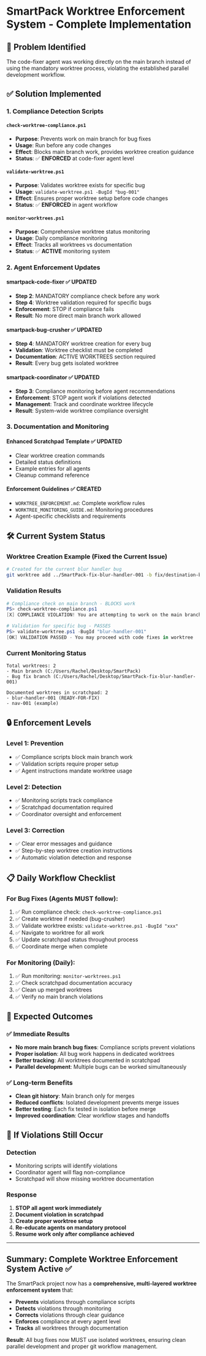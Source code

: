 # SmartPack Worktree Enforcement System - Complete Implementation

## 🚫 **Problem Identified**
The code-fixer agent was working directly on the main branch instead of using the mandatory worktree process, violating the established parallel development workflow.

## ✅ **Solution Implemented**

### 1. **Compliance Detection Scripts**

#### `check-worktree-compliance.ps1`
- **Purpose**: Prevents work on main branch for bug fixes
- **Usage**: Run before any code changes
- **Effect**: Blocks main branch work, provides worktree creation guidance
- **Status**: ✅ **ENFORCED** at code-fixer agent level

#### `validate-worktree.ps1`  
- **Purpose**: Validates worktree exists for specific bug
- **Usage**: `validate-worktree.ps1 -BugId "bug-001"`
- **Effect**: Ensures proper worktree setup before code changes
- **Status**: ✅ **ENFORCED** in agent workflow

#### `monitor-worktrees.ps1`
- **Purpose**: Comprehensive worktree status monitoring
- **Usage**: Daily compliance monitoring
- **Effect**: Tracks all worktrees vs documentation
- **Status**: ✅ **ACTIVE** monitoring system

### 2. **Agent Enforcement Updates**

#### **smartpack-code-fixer** ✅ **UPDATED**
- **Step 2**: MANDATORY compliance check before any work
- **Step 4**: Worktree validation required for specific bugs
- **Enforcement**: STOP if compliance fails
- **Result**: No more direct main branch work allowed

#### **smartpack-bug-crusher** ✅ **UPDATED**  
- **Step 4**: MANDATORY worktree creation for every bug
- **Validation**: Worktree checklist must be completed
- **Documentation**: ACTIVE WORKTREES section required
- **Result**: Every bug gets isolated worktree

#### **smartpack-coordinator** ✅ **UPDATED**
- **Step 3**: Compliance monitoring before agent recommendations
- **Enforcement**: STOP agent work if violations detected
- **Management**: Track and coordinate worktree lifecycle
- **Result**: System-wide worktree compliance oversight

### 3. **Documentation and Monitoring**

#### **Enhanced Scratchpad Template** ✅ **UPDATED**
- Clear worktree creation commands
- Detailed status definitions
- Example entries for all agents
- Cleanup command reference

#### **Enforcement Guidelines** ✅ **CREATED**
- `WORKTREE_ENFORCEMENT.md`: Complete workflow rules
- `WORKTREE_MONITORING_GUIDE.md`: Monitoring procedures
- Agent-specific checklists and requirements

## 🛠 **Current System Status**

### **Worktree Creation Example** (Fixed the Current Issue)
```bash
# Created for the current blur handler bug
git worktree add ../SmartPack-fix-blur-handler-001 -b fix/destination-blur-handler-20250805
```

### **Validation Results**
```powershell
# Compliance check on main branch - BLOCKS work
PS> check-worktree-compliance.ps1
[X] COMPLIANCE VIOLATION! You are attempting to work on the main branch.

# Validation for specific bug - PASSES
PS> validate-worktree.ps1 -BugId "blur-handler-001"  
[OK] VALIDATION PASSED - You may proceed with code fixes in worktree
```

### **Current Monitoring Status**
```
Total worktrees: 2
- Main branch (C:/Users/Rachel/Desktop/SmartPack)
- Bug fix branch (C:/Users/Rachel/Desktop/SmartPack-fix-blur-handler-001)

Documented worktrees in scratchpad: 2
- blur-handler-001 (READY-FOR-FIX)
- nav-001 (example)
```

## 🔒 **Enforcement Levels**

### **Level 1: Prevention**
- ✅ Compliance scripts block main branch work
- ✅ Validation scripts require proper setup
- ✅ Agent instructions mandate worktree usage

### **Level 2: Detection**
- ✅ Monitoring scripts track compliance
- ✅ Scratchpad documentation required
- ✅ Coordinator oversight and enforcement

### **Level 3: Correction**
- ✅ Clear error messages and guidance
- ✅ Step-by-step worktree creation instructions
- ✅ Automatic violation detection and response

## 📋 **Daily Workflow Checklist**

### **For Bug Fixes** (Agents MUST follow):
1. ✅ Run compliance check: `check-worktree-compliance.ps1`
2. ✅ Create worktree if needed (bug-crusher)
3. ✅ Validate worktree exists: `validate-worktree.ps1 -BugId "xxx"`
4. ✅ Navigate to worktree for all work
5. ✅ Update scratchpad status throughout process
6. ✅ Coordinate merge when complete

### **For Monitoring** (Daily):
1. ✅ Run monitoring: `monitor-worktrees.ps1`
2. ✅ Check scratchpad documentation accuracy
3. ✅ Clean up merged worktrees
4. ✅ Verify no main branch violations

## 🎯 **Expected Outcomes**

### **✅ Immediate Results**
- **No more main branch bug fixes**: Compliance scripts prevent violations
- **Proper isolation**: All bug work happens in dedicated worktrees  
- **Better tracking**: All worktrees documented in scratchpad
- **Parallel development**: Multiple bugs can be worked simultaneously

### **✅ Long-term Benefits** 
- **Clean git history**: Main branch only for merges
- **Reduced conflicts**: Isolated development prevents merge issues
- **Better testing**: Each fix tested in isolation before merge
- **Improved coordination**: Clear workflow stages and handoffs

## 🚨 **If Violations Still Occur**

### **Detection**
- Monitoring scripts will identify violations
- Coordinator agent will flag non-compliance
- Scratchpad will show missing worktree documentation

### **Response**
1. **STOP all agent work immediately**
2. **Document violation in scratchpad** 
3. **Create proper worktree setup**
4. **Re-educate agents on mandatory protocol**
5. **Resume work only after compliance achieved**

---

## **Summary: Complete Worktree Enforcement System Active** ✅

The SmartPack project now has a **comprehensive, multi-layered worktree enforcement system** that:

- **Prevents** violations through compliance scripts
- **Detects** violations through monitoring  
- **Corrects** violations through clear guidance
- **Enforces** compliance at every agent level
- **Tracks** all worktrees through documentation

**Result**: All bug fixes now MUST use isolated worktrees, ensuring clean parallel development and proper git workflow management.